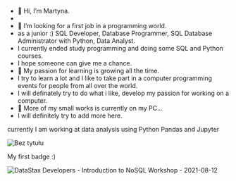 - 👋 Hi, I’m Martyna.
- 
- 👀 I’m looking for a first job in a programming world.
-    as a junior :) SQL Developer, Database Programmer, SQL Database Administrator with Python, Data Analyst.
-    I currently ended study programming and doing some SQL and Python courses.
-    I hope someone can give me a chance.
- 💞️ My passion for learning is growing all the time.
-    I try to learn a lot and I like to take part in a computer programming events for people from all over the world.
-    I will definately try to do what i like, develop my passion for working on a computer.
- 🌱 More of my small works is currently on my PC...
-    I will definitely try to add more here.

currently I am working at data analysis using Python Pandas and Jupyter
    
![Bez tytułu](https://user-images.githubusercontent.com/72028760/125332345-3f5b5500-e349-11eb-9a34-e0faacfd1ccf.jpg)

My first badge :)

![DataStax Developers - Introduction to NoSQL Workshop - 2021-08-12](https://user-images.githubusercontent.com/72028760/129342972-33e7fc41-c9c2-4098-91fb-9c2bb888a1bf.png)
